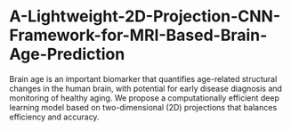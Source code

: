 # A-Lightweight-2D-Projection-CNN-Framework-for-MRI-Based-Brain-Age-Prediction
Brain age is an important biomarker that quantifies age-related structural changes in the human brain, with potential for early disease diagnosis and monitoring of healthy aging. We propose a computationally efficient deep learning model based on two-dimensional (2D) projections that balances efficiency and accuracy.
